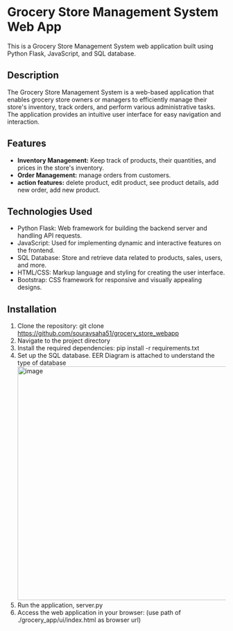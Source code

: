 # Grocery Store Management System Web App

This is a Grocery Store Management System web application built using Python Flask, JavaScript, and SQL database.

## Description

The Grocery Store Management System is a web-based application that enables grocery store owners or managers to efficiently manage their store's inventory, track orders, and perform various administrative tasks. The application provides an intuitive user interface for easy navigation and interaction.

## Features

- **Inventory Management:** Keep track of products, their quantities, and prices in the store's inventory.
- **Order Management:** manage orders from customers.
- **action features:** delete product, edit product, see product details, add new order, add new product.

## Technologies Used

- Python Flask: Web framework for building the backend server and handling API requests.
- JavaScript: Used for implementing dynamic and interactive features on the frontend.
- SQL Database: Store and retrieve data related to products, sales, users, and more.
- HTML/CSS: Markup language and styling for creating the user interface.
- Bootstrap: CSS framework for responsive and visually appealing designs.

## Installation

1. Clone the repository: git clone https://github.com/souravsaha51/grocery_store_webapp
2. Navigate to the project directory
3. Install the required dependencies: pip install -r requirements.txt
4. Set up the SQL database.
EER Diagram is attached to understand the type of database <img width="538" alt="image" src="https://github.com/ankitrajput77/grocery_store_webapp/assets/113281225/d5f5610e-bfb0-4c8e-8291-80c86c100f23">
6. Run the application, server.py
7. Access the web application in your browser: (use path of ./grocery_app/ui/index.html as browser url)
